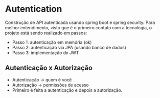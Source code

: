 # Autentication
Construção de API autenticada usando spring boot e spring security. Para melhor entendimento, visto que é o primeiro contato com a tecnologia, o projeto está sendo realizado em passos:

- Passo 1: autenticação em memória (ok)
- Passo 2: autenticação via JPA (usando banco de dados)
- Passo 3: implementação do JWT

## Autenticação x Autorização
- Autenticação -> quem é você
- Autorização -> permissões de acesso
- Primeiro é feita a autenticação e depois a autorização.
  
